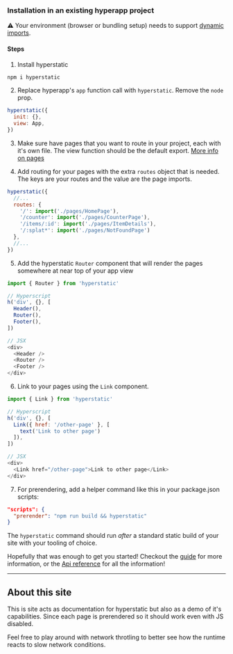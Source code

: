 ### Installation in an existing hyperapp project  

<div class="callout">

⚠ Your environment (browser or bundling setup) needs to support [dynamic imports](https://developer.mozilla.org/en-US/docs/Web/JavaScript/Reference/Statements/import#browser_compatibility).

</div>

#### Steps

1. Install hyperstatic

```bash
npm i hyperstatic
```

2. Replace hyperapp's `app` function call with `hyperstatic`. Remove the `node` prop.

```javascript
hyperstatic({
  init: {},
  view: App,
})
```

3. Make sure have pages that you want to route in your project, each with it's own file. The view function should be the default export. [More info on pages](/docs#pages)

4. Add routing for your pages with the extra `routes` object that is needed. The keys are your routes and the value are the page imports.   

```javascript
hyperstatic({
  //...
  routes: {
    '/': import('./pages/HomePage'),
    '/counter': import('./pages/CounterPage'),
    '/items/:id': import('./pages/ItemDetails'),
    '/:splat*': import('./pages/NotFoundPage')
  },
  //...
})

```


5. Add the hyperstatic `Router` component that will render the pages somewhere at near top of your app view   

```javascript
import { Router } from 'hyperstatic'

// Hyperscript
h('div', {}, [
  Header(),
  Router(),
  Footer(),
])

// JSX
<div>
  <Header />
  <Router />
  <Footer />
</div>
```

6. Link to your pages using the `Link` component.   

```javascript
import { Link } from 'hyperstatic'

// Hyperscript
h('div', {}, [
  Link({ href: '/other-page' }, [
    text('Link to other page')
  ]),
])

// JSX
<div>
  <Link href="/other-page">Link to other page</Link>
</div>
```

7. For prerendering, add a helper command like this in your package.json scripts:  

```json
"scripts": {
  "prerender": "npm run build && hyperstatic"
}
```

The `hyperstatic` command should run *after* a standard static build of your site with your tooling of choice.

Hopefully that was enough to get you started! Checkout the [guide](/guide) for more information, or the [Api reference](/api-reference) for all the information!

---

## About this site
This is site acts as documentation for hyperstatic but also as a demo of it's capabilities. Since each page is prerendered so it should work even with JS disabled. 

Feel free to play around with network throtling to better see how the runtime reacts to slow network conditions.


